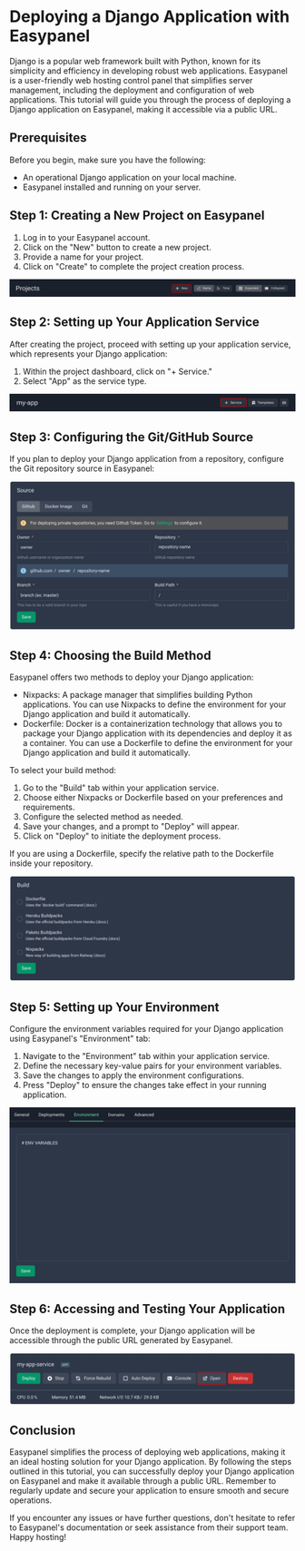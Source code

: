 # Deploying a Django Application with Easypanel

Django is a popular web framework built with Python, known for its simplicity and efficiency in developing robust web applications. Easypanel is a user-friendly web hosting control panel that simplifies server management, including the deployment and configuration of web applications. This tutorial will guide you through the process of deploying a Django application on Easypanel, making it accessible via a public URL.

## Prerequisites

Before you begin, make sure you have the following:

- An operational Django application on your local machine.
- Easypanel installed and running on your server.

## Step 1: Creating a New Project on Easypanel

1. Log in to your Easypanel account.
2. Click on the "New" button to create a new project.
3. Provide a name for your project.
4. Click on "Create" to complete the project creation process.

![New Project](./assets/new-project.png)

## Step 2: Setting up Your Application Service

After creating the project, proceed with setting up your application service, which represents your Django application:

1. Within the project dashboard, click on "+ Service."
2. Select "App" as the service type.

![New App](./assets/new-app.png)

## Step 3: Configuring the Git/GitHub Source

If you plan to deploy your Django application from a repository, configure the Git repository source in Easypanel:

![Set Git Source](./assets/source-panel.png)

## Step 4: Choosing the Build Method

Easypanel offers two methods to deploy your Django application:

- Nixpacks: A package manager that simplifies building Python applications. You can use Nixpacks to define the environment for your Django application and build it automatically.
- Dockerfile: Docker is a containerization technology that allows you to package your Django application with its dependencies and deploy it as a container. You can use a Dockerfile to define the environment for your Django application and build it automatically.

To select your build method:

1. Go to the "Build" tab within your application service.
2. Choose either Nixpacks or Dockerfile based on your preferences and requirements.
3. Configure the selected method as needed.
4. Save your changes, and a prompt to "Deploy" will appear.
5. Click on "Deploy" to initiate the deployment process.

If you are using a Dockerfile, specify the relative path to the Dockerfile inside your repository.

![Build Method](./assets/build.png)

## Step 5: Setting up Your Environment

Configure the environment variables required for your Django application using Easypanel's "Environment" tab:

1. Navigate to the "Environment" tab within your application service.
2. Define the necessary key-value pairs for your environment variables.
3. Save the changes to apply the environment configurations.
4. Press "Deploy" to ensure the changes take effect in your running application.

![Environment Setup](./assets/environment.png)

## Step 6: Accessing and Testing Your Application

Once the deployment is complete, your Django application will be accessible through the public URL generated by Easypanel.

![Accessing Application](./assets/open.png)

## Conclusion

Easypanel simplifies the process of deploying web applications, making it an ideal hosting solution for your Django application. By following the steps outlined in this tutorial, you can successfully deploy your Django application on Easypanel and make it available through a public URL. Remember to regularly update and secure your application to ensure smooth and secure operations.

If you encounter any issues or have further questions, don't hesitate to refer to Easypanel's documentation or seek assistance from their support team. Happy hosting!
